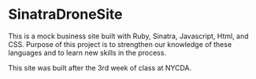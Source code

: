 # SinatraDroneSite

This is a mock business site built with Ruby, Sinatra, Javascript, Html, and CSS.  Purpose of this project is to strengthen our knowledge of these languages and to learn new skills in the process.

This site was built after the 3rd week of class at NYCDA.
